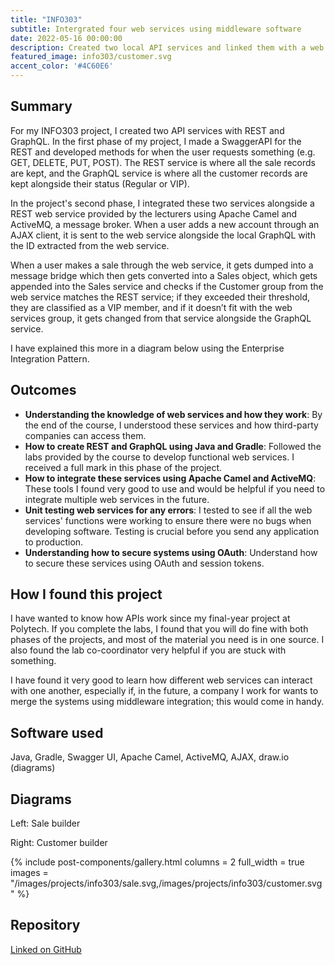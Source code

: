 ```yaml
---
title: "INFO303"
subtitle: Intergrated four web services using middleware software
date: 2022-05-16 00:00:00
description: Created two local API services and linked them with a web service provided by the lecturers with middleware software such as a message broker and a router that sends these messages to different queues.
featured_image: info303/customer.svg
accent_color: '#4C60E6'
---
```


## Summary
For my INFO303 project, I created two API services with REST and GraphQL. In the first phase of my project, I made a SwaggerAPI for the REST and developed methods for when the user requests something (e.g. GET, DELETE, PUT, POST). The REST service is where all the sale records are kept, and the GraphQL service is where all the customer records are kept alongside their status (Regular or VIP).

In the project's second phase, I integrated these two services alongside a REST web service provided by the lecturers using Apache Camel and ActiveMQ, a message broker. When a user adds a new account through an AJAX client, it is sent to the web service alongside the local GraphQL with the ID extracted from the web service.

When a user makes a sale through the web service, it gets dumped into a message bridge which then gets converted into a Sales object, which gets appended into the Sales service and checks if the Customer group from the web service matches the REST service; if they exceeded their threshold, they are classified as a VIP member, and if it doesn’t fit with the web services group, it gets changed from that service alongside the GraphQL service.

I have explained this more in a diagram below using the Enterprise Integration Pattern.

## Outcomes
* **Understanding the knowledge of web services and how they work**: By the end of the course, I understood these services and how third-party companies can access them.
* **How to create REST and GraphQL using Java and Gradle**: Followed the labs provided by the course to develop functional web services. I received a full mark in this phase of the project.
* **How to integrate these services using Apache Camel and ActiveMQ**: These tools I found very good to use and would be helpful if you need to integrate multiple web services in the future.
* **Unit testing web services for any errors**: I tested to see if all the web services' functions were working to ensure there were no bugs when developing software. Testing is crucial before you send any application to production.
* **Understanding how to secure systems using OAuth**: Understand how to secure these services using OAuth and session tokens.

## How I found this project
I have wanted to know how APIs work since my final-year project at Polytech. If you complete the labs, I found that you will do fine with both phases of the projects, and most of the material you need is in one source. I also found the lab co-coordinator very helpful if you are stuck with something.

I have found it very good to learn how different web services can interact with one another, especially if, in the future, a company I work for wants to merge the systems using middleware integration; this would come in handy.

## Software used
Java, Gradle, Swagger UI, Apache Camel, ActiveMQ, AJAX, draw.io (diagrams)

## Diagrams

Left: Sale builder

Right: Customer builder

{% include post-components/gallery.html
	columns = 2
	full_width = true
	images = "/images/projects/info303/sale.svg,/images/projects/info303/customer.svg
	"
%}

## Repository
[Linked on GitHub](https://github.com/raymondhua/info303phase2)